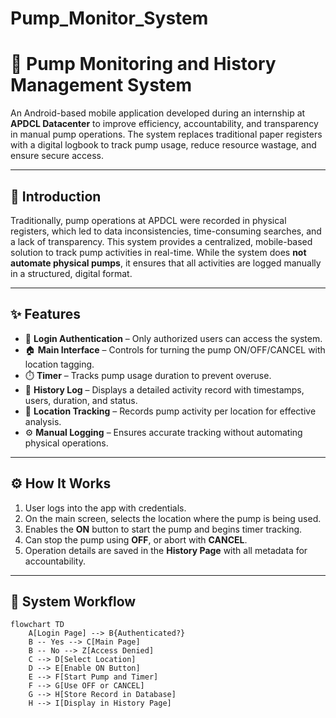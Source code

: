 # Pump_Monitor_System
# 🚰 Pump Monitoring and History Management System

An Android-based mobile application developed during an internship at **APDCL Datacenter** to improve efficiency, accountability, and transparency in manual pump operations. The system replaces traditional paper registers with a digital logbook to track pump usage, reduce resource wastage, and ensure secure access.

---

## 🧩 Introduction

Traditionally, pump operations at APDCL were recorded in physical registers, which led to data inconsistencies, time-consuming searches, and a lack of transparency. This system provides a centralized, mobile-based solution to track pump activities in real-time. While the system does **not automate physical pumps**, it ensures that all activities are logged manually in a structured, digital format.

---

## ✨ Features

- 🔐 **Login Authentication** – Only authorized users can access the system.
- 🏠 **Main Interface** – Controls for turning the pump ON/OFF/CANCEL with location tagging.
- ⏱️ **Timer** – Tracks pump usage duration to prevent overuse.
- 📜 **History Log** – Displays a detailed activity record with timestamps, users, duration, and status.
- 📍 **Location Tracking** – Records pump activity per location for effective analysis.
- ⚙️ **Manual Logging** – Ensures accurate tracking without automating physical operations.

---

## ⚙️ How It Works

1. User logs into the app with credentials.
2. On the main screen, selects the location where the pump is being used.
3. Enables the **ON** button to start the pump and begins timer tracking.
4. Can stop the pump using **OFF**, or abort with **CANCEL**.
5. Operation details are saved in the **History Page** with all metadata for accountability.

---

## 🔁 System Workflow

```mermaid
flowchart TD
    A[Login Page] --> B{Authenticated?}
    B -- Yes --> C[Main Page]
    B -- No --> Z[Access Denied]
    C --> D[Select Location]
    D --> E[Enable ON Button]
    E --> F[Start Pump and Timer]
    F --> G[Use OFF or CANCEL]
    G --> H[Store Record in Database]
    H --> I[Display in History Page]
